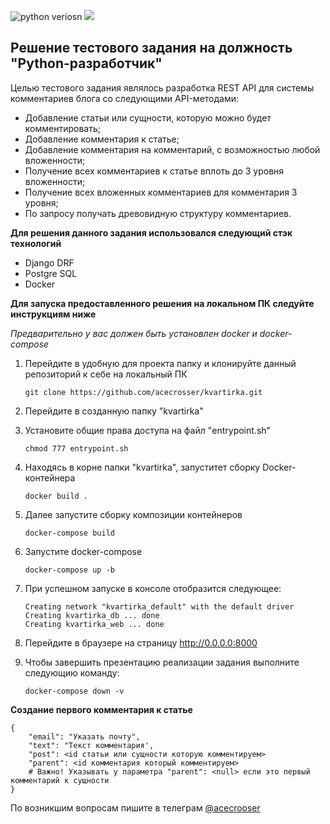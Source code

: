 ![python veriosn](https://img.shields.io/badge/python-3.7%2B-blue)
![](https://img.shields.io/badge/test-task-red)

## Решение тестового задания на должность "Python-разработчик"

Целью тестового задания являлось разработка REST API для системы комментариев блога cо следующими API-методами:
* Добавление статьи или сущности, которую можно будет комментировать;
* Добавление комментария к статье;
* Добавление комментария на комментарий, с возможностью любой вложенности;
* Получение всех комментариев к статье вплоть до 3 уровня вложенности;
* Получение всех вложенных комментариев для комментария 3 уровня;
* По запросу получать древовидную структуру комментариев.

**Для решения данного задания использовался следующий стэк технологий**

* Django DRF
* Postgre SQL
* Docker

**Для запуска предоставленного решения на локальном ПК следуйте инструкциям ниже**

*Предварительно у вас должен быть установлен docker и docker-compose*


1. Перейдите в удобную для проекта папку и клонируйте данный репозиторий к себе на локальный ПК
   
   ```
   git clone https://github.com/acecrosser/kvartirka.git
   ```
2. Перейдите в созданную папку "kvartirka"
3. Установите общие права доступа на файл "entrypoint.sh"
   
   ```
   chmod 777 entrypoint.sh
   ```
4. Находясь в корне папки "kvartirka", запуститет сборку Docker-контейнера
   
   ```
   docker build .
   ```
5. Далее запустите сборку композиции контейнеров
   
   ```
   docker-compose build
   ```
6. Запустите docker-compose
   
   ```
   docker-compose up -b
   ```
7. При успешном запуске в консоле отобразится следующее:
   
   ```
   Creating network "kvartirka_default" with the default driver
   Creating kvartirka_db ... done
   Creating kvartirka_web ... done
   ```
8. Перейдите в браузере на страницу http://0.0.0.0:8000
9. Чтобы завершить презентацию реализации задания выполните следующию команду:
   
   ```
   docker-compose down -v
   ```
   
**Создание первого комментария к статье**

    
    {
        "email": "Указать почту",
        "text": "Текст комментария',
        "post": <id статьи или сущности которую комментируем>
        "parent": <id комментария который комментируем> 
        # Важно! Указывать у параметра "parent": <null> если это первый комментарий к сущности
    }
    

По возникшим вопросам пишите в телеграм [@acecrooser](https://t.me/acecrosser)
